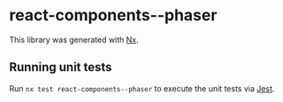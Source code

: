# react-components--phaser

This library was generated with [Nx](https://nx.dev).

## Running unit tests

Run `nx test react-components--phaser` to execute the unit tests via [Jest](https://jestjs.io).
